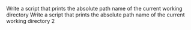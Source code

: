 Write a script that prints the absolute path name of the current working directory
Write a script that prints the absolute path name of the current working directory 2
